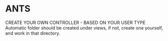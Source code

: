 # ANTS

CREATE YOUR OWN CONTROLLER - BASED ON YOUR USER TYPE
Automatic folder should be created under views, if not, create one yourself, and work in that directory.